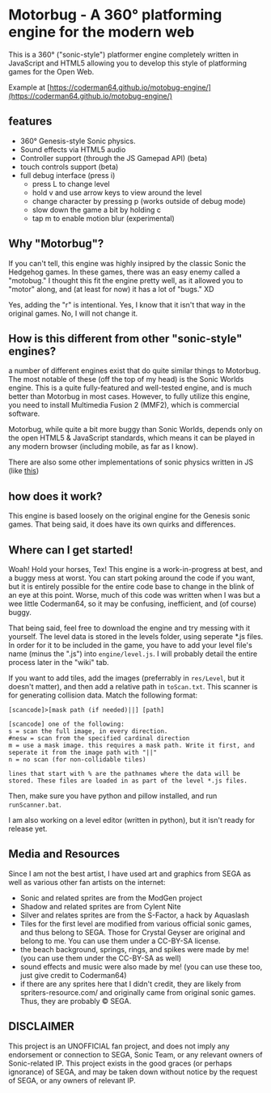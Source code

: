 # Motorbug - A 360&deg; platforming engine for the modern web

This is a 360&deg; ("sonic-style") platformer engine completely written in JavaScript and HTML5 allowing you to develop this style of platforming games for the Open Web.

Example at [https://coderman64.github.io/motobug-engine/](https://coderman64.github.io/motobug-engine/)

## features

* 360&deg; Genesis-style Sonic physics.
* Sound effects via HTML5 audio
* Controller support (through the JS Gamepad API) (beta)
* touch controls support (beta)
* full debug interface (press i)
    * press L to change level
    * hold v and use arrow keys to view around the level
    * change character by pressing p (works outside of debug mode)
    * slow down the game a bit by holding c
    * tap m to enable motion blur (experimental)

## Why "Motorbug"?

If you can't tell, this engine was highly insipred by the classic Sonic the Hedgehog games. In these games, there was an easy enemy called a "motobug." I thought this fit the engine pretty well, as it allowed you to "motor" along, and (at least for now) it has a lot of "bugs." XD

Yes, adding the "r" is intentional. Yes, I know that it isn't that way in the original games. No, I will not change it. 

## How is this different from other "sonic-style" engines?

a number of different engines exist that do quite similar things to Motorbug. The most notable of these (off the top of my head) is the Sonic Worlds engine. This is a quite fully-featured and well-tested engine, and is much better than Motorbug in most cases. However, to fully utilize this engine, you need to install Multimedia Fusion 2 (MMF2), which is commercial software.

Motorbug, while quite a bit more buggy than Sonic Worlds, depends only on the open HTML5 & JavaScript standards, which means it can be played in any modern browser (including mobile, as far as I know).

There are also some other implementations of sonic physics written in JS (like [this](http://oursonic.org))

## how does it work?

This engine is based loosely on the original engine for the Genesis sonic games. That being said, it does have its own quirks and differences.

## Where can I get started!

Woah! Hold your horses, Tex! This engine is a work-in-progress at best, and a buggy mess at worst. You can start poking around the code if you want, but it is entirely possible for the entire code base to change in the blink of an eye at this point. Worse, much of this code was written when I was but a wee little Coderman64, so it may be confusing, inefficient, and (of course) buggy.

That being said, feel free to download the engine and try messing with it yourself. The level data is stored in the levels folder, using seperate *.js files. In order for it to be included in the game, you have to add your level file's name (minus the ".js") into `engine/level.js`. I will probably detail the entire process later in the "wiki" tab.

If you want to add tiles, add the images (preferrably in `res/Level`, but it doesn't matter), and then add a relative path in `toScan.txt`. This scanner is for generating collision data. Match the following format:

```
[scancode]>[mask path (if needed)||] [path]

[scancode] one of the following:
s = scan the full image, in every direction.
#nesw = scan from the specified cardinal direction
m = use a mask image. this requires a mask path. Write it first, and seperate it from the image path with "||"
n = no scan (for non-collidable tiles)

lines that start with % are the pathnames where the data will be stored. These files are loaded in as part of the level *.js files.
```

Then, make sure you have python and pillow installed, and run `runScanner.bat`.

I am also working on a level editor (written in python), but it isn't ready for release yet.

## Media and Resources

Since I am not the best artist, I have used art and graphics from SEGA as well as various other fan artists on the internet:
* Sonic and related sprites are from the ModGen project
* Shadow and related sprites are from Cylent Nite
* Silver and relates sprites are from the S-Factor, a hack by Aquaslash
* Tiles for the first level are modified from various official sonic games, and thus belong to SEGA. Those for Crystal Geyser are original and belong to me. You can use them under a CC-BY-SA license. 
* the beach background, springs, rings, and spikes were made by me! (you can use them under the CC-BY-SA as well)
* sound effects and music were also made by me! (you can use these too, just give credit to Coderman64)
* if there are any sprites here that I didn't credit, they are likely from spriters-resource.com/ and originally came from original sonic games. Thus, they are probably &copy; SEGA.

## DISCLAIMER

This project is an UNOFFICIAL fan project, and does not imply any endorsement or connection to SEGA, Sonic Team, or any relevant owners of Sonic-related IP. This project exists in the good graces (or perhaps ignorance) of SEGA, and may be taken down without notice by the request of SEGA, or any owners of relevant IP.
